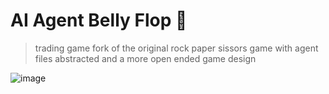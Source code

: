 # AI Agent Belly Flop 🤿

> trading game fork of the original rock paper sissors game with agent files abstracted and a more open ended game design

![image](https://github.com/user-attachments/assets/aaaafb58-6c43-4a9a-84ea-112b76b4549b)
